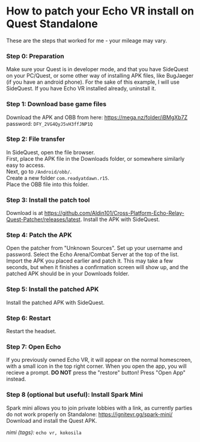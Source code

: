 # How to patch your Echo VR install on Quest Standalone

These are the steps that worked for me - your mileage may vary.

### Step 0: Preparation

Make sure your Quest is in developer mode, and that you have SideQuest on your PC/Quest, or some other way of installing APK files, like BugJaeger (if you have an android phone). For the sake of this example, I will use SideQuest. If you have Echo VR installed already, uninstall it. 

### Step 1: Download base game files

Download the APK and OBB from here: https://mega.nz/folder/iBMgXb7Z  
password: `DFY_2VG4QyJ5vH3ffJNP1Q`

### Step 2: File transfer

In SideQuest, open the file browser.  
First, place the APK file in the Downloads folder, or somewhere similarly easy to access.  
Next, go to `/Android/obb/`.  
Create a new folder `com.readyatdawn.r15`.  
Place the OBB file into this folder.  

### Step 3: Install the patch tool

Download is at https://github.com/Aldin101/Cross-Platform-Echo-Relay-Quest-Patcher/releases/latest. Install the APK with SideQuest.

### Step 4: Patch the APK
Open the patcher from "Unknown Sources". Set up your username and password. Select the Echo Arena/Combat Server at the top of the list. Import the APK you placed earlier and patch it. This may take a few seconds, but when it finishes a confirmation screen will show up, and the patched APK should be in your Downloads folder.

### Step 5: Install the patched APK
Install the patched APK with SideQuest. 

### Step 6: Restart
Restart the headset. 

### Step 7: Open Echo
If you previously owned Echo VR, it will appear on the normal homescreen, with a small icon in the top right corner. When you open the app, you will recieve a prompt. **DO NOT** press the "restore" button! Press "Open App" instead.  

### Step 8 (optional but useful): Install Spark Mini
Spark mini allows you to join private lobbies with a link, as currently parties do not work properly on Standalone: https://ignitevr.gg/spark-mini/  
Download and install the Quest APK. 
  
*nimi (tags):* `echo vr, kokosila`
